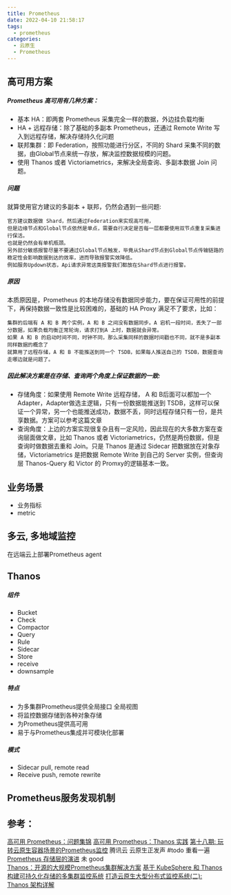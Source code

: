 ```yaml
---
title: Prometheus
date: 2022-04-10 21:58:17
tags:
  - prometheus
categories: 
  - 云原生
  - Prometheus
---
```


<p></p>
<!-- more -->


## 高可用方案
##### Prometheus 高可用有几种方案：

+ 基本 HA：即两套 Prometheus 采集完全一样的数据，外边挂负载均衡
+ HA + 远程存储：除了基础的多副本 Prometheus，还通过 Remote Write 写入到远程存储，解决存储持久化问题
+ 联邦集群：即 Federation，按照功能进行分区，不同的 Shard 采集不同的数据，由Global节点来统一存放，解决监控数据规模的问题。
+ 使用 Thanos 或者 Victoriametrics，来解决全局查询、多副本数据 Join 问题。

##### 问题
就算使用官方建议的多副本 + 联邦，仍然会遇到一些问题:

    官方建议数据做 Shard，然后通过Federation来实现高可用，
    但是边缘节点和Global节点依然是单点，需要自行决定是否每一层都要使用双节点重复采集进行保活。
    也就是仍然会有单机瓶颈。
    另外部分敏感报警尽量不要通过Global节点触发，毕竟从Shard节点到Global节点传输链路的稳定性会影响数据到达的效率，进而导致报警实效降低。
    例如服务Updown状态，Api请求异常这类报警我们都放在Shard节点进行报警。

##### 原因
本质原因是，Prometheus 的本地存储没有数据同步能力，要在保证可用性的前提下，再保持数据一致性是比较困难的，基础的 HA Proxy 满足不了要求，比如：

    集群的后端有 A 和 B 两个实例，A 和 B 之间没有数据同步。A 宕机一段时间，丢失了一部分数据，如果负载均衡正常轮询，请求打到A 上时，数据就会异常。
    如果 A 和 B 的启动时间不同，时钟不同，那么采集同样的数据时间戳也不同，就不是多副本同样数据的概念了
    就算用了远程存储，A 和 B 不能推送到同一个 TSDB，如果每人推送自己的 TSDB，数据查询走哪边就是问题了。

##### 因此解决方案是在**存储、查询**两个角度上保证数据的一致:
+ 存储角度：如果使用 Remote Write 远程存储， A 和 B后面可以都加一个 Adapter，Adapter做选主逻辑，只有一份数据能推送到 TSDB，这样可以保证一个异常，另一个也能推送成功，数据不丢，同时远程存储只有一份，是共享数据。方案可以参考这篇文章    
+ 查询角度：上边的方案实现很复杂且有一定风险，因此现在的大多数方案在查询层面做文章，比如 Thanos 或者 Victoriametrics，仍然是两份数据，但是查询时做数据去重和 Join。只是 Thanos 是通过 Sidecar 把数据放在对象存储，Victoriametrics 是把数据 Remote Write 到自己的 Server 实例，但查询层 Thanos-Query 和 Victor 的 Promxy的逻辑基本一致。


## 业务场景
+ 业务指标
+ metric


## 多云, 多地域监控
在远端云上部署Prometheus agent

## Thanos 
##### 组件
+ Bucket
+ Check
+ Compactor
+ Query
+ Rule
+ Sidecar
+ Store
+ receive
+ downsample

##### 特点
+ 为多集群Prometheus提供全局接口
  全局视图
+ 将监控数据存储到各种对象存储
+ 为Prometheus提供高可用
+ 易于与Prometheus集成并可模块化部署  

##### 模式
+ Sidecar
  pull, remote read
+ Receive
  push, remote rewrite


## Prometheus服务发现机制


## 参考：
[高可用 Prometheus：问题集锦](http://www.xuyasong.com/?p=1921)
[高可用 Prometheus：Thanos 实践](http://www.xuyasong.com/?p=1925) 
[第十八期: 玩转云原生容器场景的Prometheus监控]()  腾讯云 云原生正发声  #todo 重看一遍
[Prometheus 存储层的演进](https://cloud.tencent.com/developer/article/1847798) 未 good\
[Thanos：开源的大规模Prometheus集群解决方案](http://dockone.io/article/6019)
[基于 KubeSphere 和 Thanos 构建可持久化存储的多集群监控系统](https://kubesphere.com.cn/live/jinaai0602-live/)
[打造云原生大型分布式监控系统(二): Thanos 架构详解](https://zhuanlan.zhihu.com/p/128658137)















